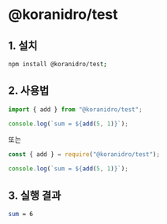 # @koranidro/test

## 1. 설치

```bash
npm install @koranidro/test;
```

## 2. 사용법

```javascript
import { add } from "@koranidro/test";

console.log(`sum = ${add(5, 1)}`);
```

또는

```javascript
const { add } = require("@koranidro/test");

console.log(`sum = ${add(5, 1)}`);
```

## 3. 실행 결과

```bash
sum = 6
```